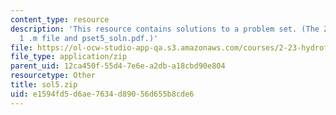 ```yaml
---
content_type: resource
description: 'This resource contains solutions to a problem set. (The ZIP file contains:
  1 .m file and pset5_soln.pdf.)'
file: https://ol-ocw-studio-app-qa.s3.amazonaws.com/courses/2-23-hydrofoils-and-propellers-spring-2007/e1594fd5d6ae7634d89056d655b8cde6_sol5.zip
file_type: application/zip
parent_uid: 12ca450f-55d4-7e6e-a2db-a18cbd90e804
resourcetype: Other
title: sol5.zip
uid: e1594fd5-d6ae-7634-d890-56d655b8cde6
---
```

